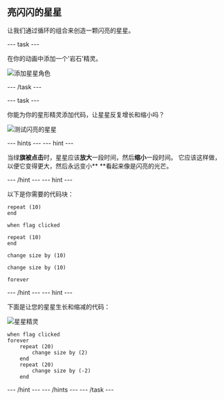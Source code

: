 ## 亮闪闪的星星

让我们通过循环的组合来创造一颗闪亮的星星。

\--- task \---

在你的动画中添加一个'岩石'精灵。

![添加星星角色](images/space-star-sprite.png)

\--- /task \---

\--- task \---

你能为你的星形精灵添加代码，让星星反复增长和缩小吗？

![测试闪亮的星星](images/sprite-star.png)

\--- hints \--- \--- hint \---

当绿**旗被点击**时，星星应该**放大**一段时间，然后**缩小**一段时间。 它应该这样做，以便它变得更大，然后永远变小** **看起来像是闪亮的光芒。

\--- /hint \--- \--- hint \---

以下是你需要的代码块：

```blocks3
repeat (10)
end

when flag clicked

repeat (10)
end

change size by (10)

change size by (10)

forever
```

\--- /hint \--- \--- hint \---

下面是让您的星星生长和缩减的代码：

![星星精灵](images/sprite-star.png)

```blocks3
when flag clicked
forever
    repeat (20)
        change size by (2)
    end
    repeat (20)
        change size by (-2)
    end

```

\--- /hint \--- \--- /hints \--- \--- /task \---
